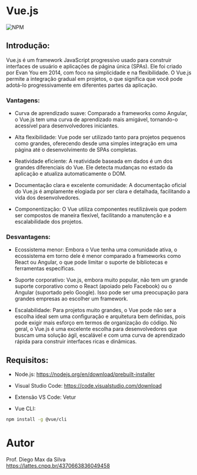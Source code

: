 # Vue.js

![NPM](https://img.shields.io/npm/l/react)

## Introdução:

Vue.js é um framework JavaScript progressivo usado para construir interfaces de usuário e aplicações de página única (SPAs). Ele foi criado por Evan You em 2014, com foco na simplicidade e na flexibilidade. O Vue.js permite a integração gradual em projetos, o que significa que você pode adotá-lo progressivamente em diferentes partes da aplicação.

### Vantagens:

- Curva de aprendizado suave: Comparado a frameworks como Angular, o Vue.js tem uma curva de aprendizado mais amigável, tornando-o acessível para desenvolvedores iniciantes.

- Alta flexibilidade: Vue pode ser utilizado tanto para projetos pequenos como grandes, oferecendo desde uma simples integração em uma página até o desenvolvimento de SPAs completas.

- Reatividade eficiente: A reatividade baseada em dados é um dos grandes diferenciais do Vue. Ele detecta mudanças no estado da aplicação e atualiza automaticamente o DOM.

- Documentação clara e excelente comunidade: A documentação oficial do Vue.js é amplamente elogiada por ser clara e detalhada, facilitando a vida dos desenvolvedores.

- Componentização: O Vue utiliza componentes reutilizáveis que podem ser compostos de maneira flexível, facilitando a manutenção e a escalabilidade dos projetos.

### Desvantagens:

- Ecossistema menor: Embora o Vue tenha uma comunidade ativa, o ecossistema em torno dele é menor comparado a frameworks como React ou Angular, o que pode limitar o suporte de bibliotecas e ferramentas específicas.

- Suporte corporativo: Vue.js, embora muito popular, não tem um grande suporte corporativo como o React (apoiado pelo Facebook) ou o Angular (suportado pelo Google). Isso pode ser uma preocupação para grandes empresas ao escolher um framework.

- Escalabilidade: Para projetos muito grandes, o Vue pode não ser a escolha ideal sem uma configuração e arquitetura bem definidas, pois pode exigir mais esforço em termos de organização do código.
No geral, o Vue.js é uma excelente escolha para desenvolvedores que buscam uma solução ágil, escalável e com uma curva de aprendizado rápida para construir interfaces ricas e dinâmicas.

## Requisitos:

- Node.js:
<a href="https://nodejs.org/en/download/prebuilt-installer" target="_blank">https://nodejs.org/en/download/prebuilt-installer</a>

- Visual Studio Code:
<a href="https://code.visualstudio.com/download" target="_blank">https://code.visualstudio.com/download</a>

- Extensão VS Code: Vetur

- Vue CLI:

```bash
npm install -g @vue/cli
```

# Autor

Prof. Diego Max da Silva<br>
https://lattes.cnpq.br/4370663836049458